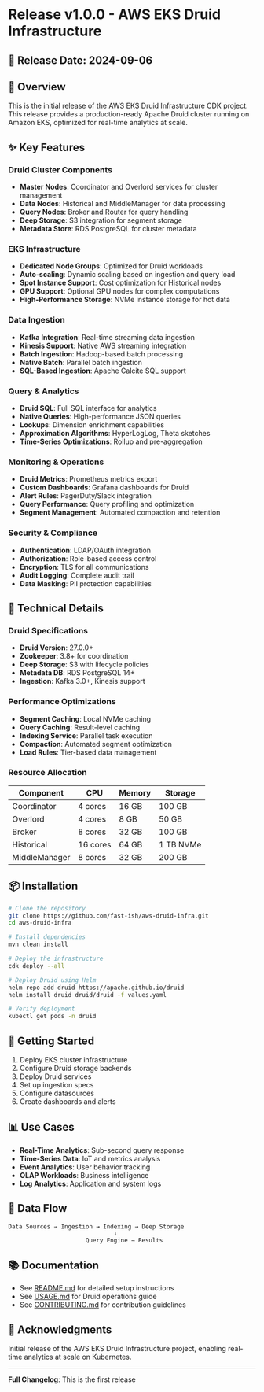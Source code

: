 # Release v1.0.0 - AWS EKS Druid Infrastructure

## 📅 Release Date: 2024-09-06

## 🎯 Overview

This is the initial release of the AWS EKS Druid Infrastructure CDK project. This release provides a production-ready Apache Druid cluster running on Amazon EKS, optimized for real-time analytics at scale.

## ✨ Key Features

### Druid Cluster Components
- **Master Nodes**: Coordinator and Overlord services for cluster management
- **Data Nodes**: Historical and MiddleManager for data processing
- **Query Nodes**: Broker and Router for query handling
- **Deep Storage**: S3 integration for segment storage
- **Metadata Store**: RDS PostgreSQL for cluster metadata

### EKS Infrastructure
- **Dedicated Node Groups**: Optimized for Druid workloads
- **Auto-scaling**: Dynamic scaling based on ingestion and query load
- **Spot Instance Support**: Cost optimization for Historical nodes
- **GPU Support**: Optional GPU nodes for complex computations
- **High-Performance Storage**: NVMe instance storage for hot data

### Data Ingestion
- **Kafka Integration**: Real-time streaming data ingestion
- **Kinesis Support**: Native AWS streaming integration
- **Batch Ingestion**: Hadoop-based batch processing
- **Native Batch**: Parallel batch ingestion
- **SQL-Based Ingestion**: Apache Calcite SQL support

### Query & Analytics
- **Druid SQL**: Full SQL interface for analytics
- **Native Queries**: High-performance JSON queries
- **Lookups**: Dimension enrichment capabilities
- **Approximation Algorithms**: HyperLogLog, Theta sketches
- **Time-Series Optimizations**: Rollup and pre-aggregation

### Monitoring & Operations
- **Druid Metrics**: Prometheus metrics export
- **Custom Dashboards**: Grafana dashboards for Druid
- **Alert Rules**: PagerDuty/Slack integration
- **Query Performance**: Query profiling and optimization
- **Segment Management**: Automated compaction and retention

### Security & Compliance
- **Authentication**: LDAP/OAuth integration
- **Authorization**: Role-based access control
- **Encryption**: TLS for all communications
- **Audit Logging**: Complete audit trail
- **Data Masking**: PII protection capabilities

## 🔧 Technical Details

### Druid Specifications
- **Druid Version**: 27.0.0+
- **Zookeeper**: 3.8+ for coordination
- **Deep Storage**: S3 with lifecycle policies
- **Metadata DB**: RDS PostgreSQL 14+
- **Ingestion**: Kafka 3.0+, Kinesis support

### Performance Optimizations
- **Segment Caching**: Local NVMe caching
- **Query Caching**: Result-level caching
- **Indexing Service**: Parallel task execution
- **Compaction**: Automated segment optimization
- **Load Rules**: Tier-based data management

### Resource Allocation
| Component | CPU | Memory | Storage |
|-----------|-----|--------|---------|
| Coordinator | 4 cores | 16 GB | 100 GB |
| Overlord | 4 cores | 8 GB | 50 GB |
| Broker | 8 cores | 32 GB | 100 GB |
| Historical | 16 cores | 64 GB | 1 TB NVMe |
| MiddleManager | 8 cores | 32 GB | 200 GB |

## 📦 Installation

```bash
# Clone the repository
git clone https://github.com/fast-ish/aws-druid-infra.git
cd aws-druid-infra

# Install dependencies
mvn clean install

# Deploy the infrastructure
cdk deploy --all

# Deploy Druid using Helm
helm repo add druid https://apache.github.io/druid
helm install druid druid/druid -f values.yaml

# Verify deployment
kubectl get pods -n druid
```

## 🚀 Getting Started

1. Deploy EKS cluster infrastructure
2. Configure Druid storage backends
3. Deploy Druid services
4. Set up ingestion specs
5. Configure datasources
6. Create dashboards and alerts

## 📊 Use Cases

- **Real-Time Analytics**: Sub-second query response
- **Time-Series Data**: IoT and metrics analysis
- **Event Analytics**: User behavior tracking
- **OLAP Workloads**: Business intelligence
- **Log Analytics**: Application and system logs

## 🔄 Data Flow

```
Data Sources → Ingestion → Indexing → Deep Storage
                              ↓
                      Query Engine → Results
```

## 📚 Documentation

- See [README.md](../README.md) for detailed setup instructions
- See [USAGE.md](../USAGE.md) for Druid operations guide
- See [CONTRIBUTING.md](../CONTRIBUTING.md) for contribution guidelines

## 🙏 Acknowledgments

Initial release of the AWS EKS Druid Infrastructure project, enabling real-time analytics at scale on Kubernetes.

---

**Full Changelog**: This is the first release